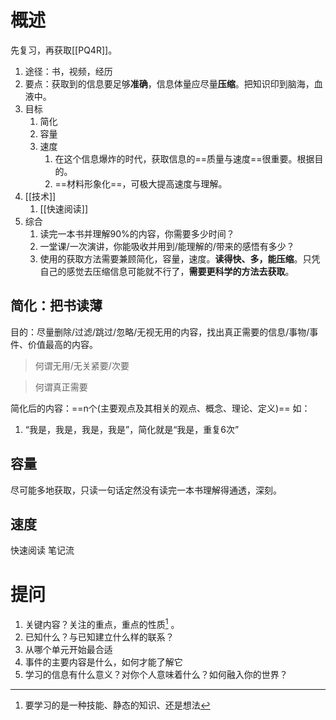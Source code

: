 # 概述
先复习，再获取[[PQ4R]]。
1. 途径：书，视频，经历
2. 要点：获取到的信息要足够**准确**，信息体量应尽量**压缩**。把知识印到脑海，血液中。
3. 目标
	1. 简化
	2. 容量
	3. 速度
		1. 在这个信息爆炸的时代，获取信息的==质量与速度==很重要。根据目的。
		2. ==材料形象化==，可极大提高速度与理解。
4. [[技术]]
	1. [[快速阅读]]
5. 综合
	1. 读完一本书并理解90%的内容，你需要多少时间？
	2. 一堂课/一次演讲，你能吸收并用到/能理解的/带来的感悟有多少？
	3. 使用的获取方法需要兼顾简化，容量，速度。**读得快、多，能压缩**。只凭自己的感觉去压缩信息可能就不行了，**需要更科学的方法去获取**。
## 简化：把书读薄
目的：尽量删除/过滤/跳过/忽略/无视无用的内容，找出真正需要的信息/事物/事件、价值最高的内容。

>何谓无用/无关紧要/次要

>何谓真正需要

简化后的内容：==n个(主要观点及其相关的观点、概念、理论、定义)== 
如：
1. “我是，我是，我是，我是”，简化就是“我是，重复6次”
## 容量
尽可能多地获取，只读一句话定然没有读完一本书理解得通透，深刻。
## 速度
快速阅读 
笔记流
# 提问
1. 关键内容？关注的重点，重点的性质[^1] 。
2. 已知什么？与已知建立什么样的联系？
3. 从哪个单元开始最合适
4. 事件的主要内容是什么，如何才能了解它
5. 学习的信息有什么意义？对你个人意味着什么？如何融入你的世界？


[^1]: 要学习的是一种技能、静态的知识、还是想法